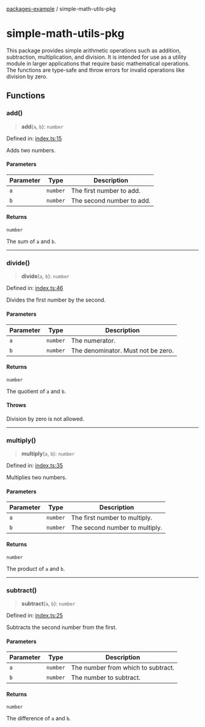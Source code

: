 [packages-example](README.md) / simple-math-utils-pkg

# simple-math-utils-pkg

This package provides simple arithmetic operations such as addition, subtraction,
multiplication, and division. It is intended for use as a utility module in larger applications that require
basic mathematical operations. The functions are type-safe and throw errors for invalid operations like division by zero.

## Functions

### add()

> **add**(`a`, `b`): `number`

Defined in: [index.ts:15](https://github.com/typedoc2md/typedoc-plugin-markdown-examples/blob/main/examples/packages/packages/simple-math-utils/index.ts#L15)

Adds two numbers.

#### Parameters

| Parameter | Type | Description |
| ------ | ------ | ------ |
| `a` | `number` | The first number to add. |
| `b` | `number` | The second number to add. |

#### Returns

`number`

The sum of `a` and `b`.

***

### divide()

> **divide**(`a`, `b`): `number`

Defined in: [index.ts:46](https://github.com/typedoc2md/typedoc-plugin-markdown-examples/blob/main/examples/packages/packages/simple-math-utils/index.ts#L46)

Divides the first number by the second.

#### Parameters

| Parameter | Type | Description |
| ------ | ------ | ------ |
| `a` | `number` | The numerator. |
| `b` | `number` | The denominator. Must not be zero. |

#### Returns

`number`

The quotient of `a` and `b`.

#### Throws

Division by zero is not allowed.

***

### multiply()

> **multiply**(`a`, `b`): `number`

Defined in: [index.ts:35](https://github.com/typedoc2md/typedoc-plugin-markdown-examples/blob/main/examples/packages/packages/simple-math-utils/index.ts#L35)

Multiplies two numbers.

#### Parameters

| Parameter | Type | Description |
| ------ | ------ | ------ |
| `a` | `number` | The first number to multiply. |
| `b` | `number` | The second number to multiply. |

#### Returns

`number`

The product of `a` and `b`.

***

### subtract()

> **subtract**(`a`, `b`): `number`

Defined in: [index.ts:25](https://github.com/typedoc2md/typedoc-plugin-markdown-examples/blob/main/examples/packages/packages/simple-math-utils/index.ts#L25)

Subtracts the second number from the first.

#### Parameters

| Parameter | Type | Description |
| ------ | ------ | ------ |
| `a` | `number` | The number from which to subtract. |
| `b` | `number` | The number to subtract. |

#### Returns

`number`

The difference of `a` and `b`.
